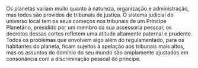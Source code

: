 ﻿Os planetas variam muito quanto à natureza, organização e administração, mas todos são providos de tribunais de justiça. O sistema judicial do universo local tem os seus começos nos tribunais de um Príncipe Planetário, presidido por um membro da sua assessoria pessoal; os decretos dessas cortes refletem uma atitude altamente paternal e prudente. Todos os problemas que envolvem algo além do regulamentado, para os habitantes do planeta, ficam sujeitos à apelação aos tribunais mais altos, mas os assuntos do domínio do seu mundo são amplamente ajustados em consonância com a discriminação pessoal do príncipe.